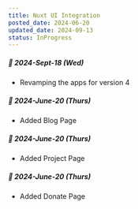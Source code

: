 ```yaml
---
title: Nuxt UI Integration
posted_date: 2024-06-20
updated_date: 2024-09-13
status: InProgress
---
```


##### 📅 2024-Sept-18 (Wed)

- Revamping the apps for version 4

##### 📅 2024-June-20 (Thurs)

- Added Blog Page

##### 📅 2024-June-20 (Thurs)

- Added Project Page

##### 📅 2024-June-20 (Thurs)

- Added Donate Page</span>
